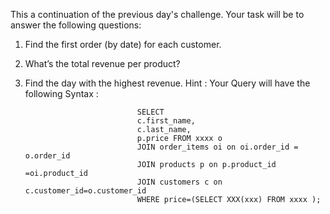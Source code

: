 This a continuation of the previous day's challenge. 
Your task will be to answer the following questions: 
1. Find the first order (by date) for each customer.
2. What’s the total revenue per product?
3. Find the day with the highest revenue.
Hint : Your Query will have the following Syntax : 
                                
                                SELECT
                                c.first_name,
                                c.last_name,
                                p.price FROM xxxx o
                                JOIN order_items oi on oi.order_id = o.order_id
                                JOIN products p on p.product_id =oi.product_id
                                JOIN customers c on c.customer_id=o.customer_id
                                WHERE price=(SELECT XXX(xxx) FROM xxxx );
